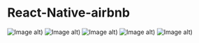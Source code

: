 # React-Native-airbnb

![Image alt](https://github.com/VadimNIkitin1/React-Native-airbnb/blob/main/%D0%A1%D0%BD%D0%B8%D0%BC%D0%BE%D0%BA%20%D1%8D%D0%BA%D1%80%D0%B0%D0%BD%D0%B0%202023-02-19%20%D0%B2%2021.25.41.png))
![Image alt](https://github.com/VadimNIkitin1/React-Native-airbnb/blob/main/%D0%A1%D0%BD%D0%B8%D0%BC%D0%BE%D0%BA%20%D1%8D%D0%BA%D1%80%D0%B0%D0%BD%D0%B0%202023-02-19%20%D0%B2%2021.25.55.png))
![Image alt](https://github.com/VadimNIkitin1/React-Native-airbnb/blob/main/%D0%A1%D0%BD%D0%B8%D0%BC%D0%BE%D0%BA%20%D1%8D%D0%BA%D1%80%D0%B0%D0%BD%D0%B0%202023-02-19%20%D0%B2%2021.26.01.png))
![Image alt](https://github.com/VadimNIkitin1/React-Native-airbnb/blob/main/%D0%A1%D0%BD%D0%B8%D0%BC%D0%BE%D0%BA%20%D1%8D%D0%BA%D1%80%D0%B0%D0%BD%D0%B0%202023-02-19%20%D0%B2%2021.26.10.png))
![Image alt](https://github.com/VadimNIkitin1/React-Native-airbnb/blob/main/%D0%A1%D0%BD%D0%B8%D0%BC%D0%BE%D0%BA%20%D1%8D%D0%BA%D1%80%D0%B0%D0%BD%D0%B0%202023-02-19%20%D0%B2%2021.26.14.png))
